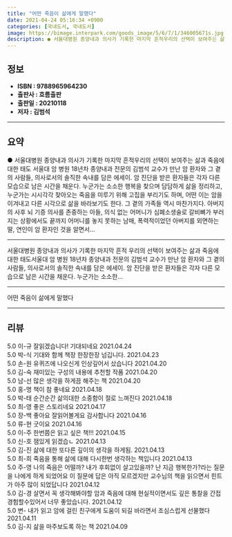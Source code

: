 ```yaml
---
title: "어떤 죽음이 삶에게 말했다"
date: 2021-04-24 05:16:34 +0900
categories: [국내도서, 국내도서]
image: https://bimage.interpark.com/goods_image/5/6/7/1/346005671s.jpg
description: ● 서울대병원 종양내과 의사가 기록한 마지막 흔적우리의 선택이 보여주는 삶과 죽음에 대한 태도 서울대 암 병원 18년차 종양내과 전문의 김범석 교수가 만난 암 환자와 그 곁의 사람들, 의사로서의 솔직한 속내를 담은 에세이. 암 진단을 받은 환자들은 각자 다른 모습으로 남은 시간을 채운
---
```


## **정보**

- **ISBN : 9788965964230**
- **출판사 : 흐름출판**
- **출판일 : 20210118**
- **저자 : 김범석**

------



## **요약**

●  서울대병원 종양내과 의사가 기록한 마지막 흔적우리의 선택이 보여주는 삶과 죽음에 대한 태도 서울대 암 병원 18년차 종양내과 전문의 김범석 교수가 만난 암 환자와 그 곁의 사람들, 의사로서의 솔직한 속내를 담은 에세이. 암 진단을 받은 환자들은 각자 다른 모습으로 남은 시간을 채운다. 누군가는 소소한 행복을 찾으며 담담하게 삶을 정리하고, 누군가는 시시각각 찾아오는 죽음을 미루기 위해 고집을 부리기도 하며, 어떤 이는 암을 이겨내고 다른 시각으로 삶을 바라보기도 한다. 그 곁의 가족들 역시 마찬가지다. 아버지의 사후 뇌 기증 의사를 존중하는 아들, 의식 없는 어머니가 심폐소생술로 갈비뼈가 부러지는 상황에서도 끝까지 어머니를 놓지 못하는 남매, 폭력적이었던 아버지를 외면하는 딸, 연인이 암 환자인 것을 알면서...

------

서울대병원 종양내과 의사가 기록한 마지막 흔적
우리의 선택이 보여주는 삶과 죽음에 대한 태도서울대 암 병원 18년차 종양내과 전문의 김범석 교수가 만난 암 환자와 그 곁의 사람들, 의사로서의 솔직한 속내를 담은 에세이. 암 진단을 받은 환자들은 각자 다른 모습으로 남은 시간을 채운다. 누군가는 소소한... 

------


어떤 죽음이 삶에게 말했다 

------


## **리뷰** 

5.0 이-규 잘읽겠습니다! 기대되네요 2021.04.24 <br/>5.0 박-식 기대와 함께 책장 한장한장 넘깁니다. 2021.04.23 <br/>5.0 손-원 유퀴즈에 나오신게 인상깊어서 샀습니다 2021.04.20 <br/>5.0 김-숙 재미있는 구성의 내용에 추천할 작품 2021.04.20 <br/>5.0 남-선 많은 생각을 하게끔 해주는 책 2021.04.20 <br/>5.0 홍-명 책이 참 좋네요  2021.04.18 <br/>5.0 박-태 순간순간 삶의대한 소중함이 절로  느껴진다 2021.04.18 <br/>5.0 최-영 좋은 스토리네요 2021.04.17 <br/>5.0 장-백 좋아요 잘읽어볼게요 감사합니다 2021.04.16 <br/>5.0 류-현 굿이요 2021.04.16 <br/>5.0 이-주 한번쯤은 읽고 싶은 책!!! 2021.04.15 <br/>5.0 신-호 잼있게 읽겠습ㄴ 2021.04.13 <br/>5.0 김-진 삶에 대한 또다른 깊이의 생각을 하게됨. 2021.04.13 <br/>5.0 최-희 죽음을 통해 삶에 대해 다시한번 생각하는 책입니다 2021.04.13 <br/>5.0 주-영 나의 죽음은 어떨까? 내가 후회없이 살고있을까? 난 지금 행복한가?라는 질문을 나에게 하게 되었어요 이 질문에 답은 아직 모르겠지만 교수님의 책을 읽으면서 힌트가 아주 많이 되었답니다  2021.04.12 <br/>5.0 김-경 살면서 꼭 생각해봐야할 암과 죽음에 대해 현실적이면서도 깊은 통찰을 간접경험할수있어서 너무 좋았습니다. 2021.04.12 <br/>5.0 변- 내가 읽고 암에 걸린 친구에게 도움이 되길 바라면서 조심스럽게 선물했다 2021.04.11 <br/>5.0 김-지 삶을 마주보도록 하는 책 2021.04.09 <br/>